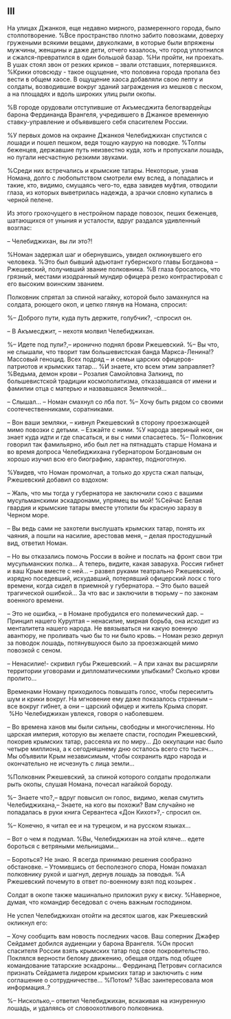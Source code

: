 ## III

На улицах Джанкоя, еще недавно мирного, размеренного города, было столпотворение.
%Все пространство плотно забито повозками, доверху гружеными всякими вещами, двуколками, в которые были впряжены мужчины, женщины и даже дети, отчего казалось, что город уплотнился и сжался-превратился в один большой базар.
%Ни пройти, ни проехать. В ушах стоял звон от резких криков – звали отставших, потерявшихся.
%Крики отовсюду - такое ощущение, что половина города пропала без вести в общем хаосе.
В ощущение хаоса добавляли свою лепту и солдаты, возводившие вокруг зданий заграждения из мешков с песком, а на площадях и вдоль широких улиц рыли окопы.

%В городе орудовали отступившие от Акъмесджита белогвардейцы барона Фердинанда Врангеля, учредившего в Джанкое временную ставку-управление и объявившего себя спасителем России.

%У первых домов на окраине Джанкоя Челебиджихан спустился с лошади и пошел пешком, ведя тощую каурую на поводке.
%Толпы беженцев, державшие путь неизвестно куда, хоть и пропускали лошадь, но пугали несчастную резкими звуками.

%Среди них встречались и крымские татары.
Некоторые, узнав Номана, долго с любопытством смотрели ему вслед, а попадались и такие, кто, видимо, смущаясь чего-то, едва завидев муфтия, отводили глаза, из которых выветрилась надежда, а зрачки словно купались в черной пелене.

Из этого грохочущего в нестройном параде повозок, пеших беженцев, шатающихся от уныния и усталости, вдруг раздался удивленный возглас:

– Челебиджихан, вы ли это?!

%Номан задержал шаг и обернувшись, увидел окликнувшего его человека.
%Это был бывший адъютант губернского главы Богданова – Ржешевский, получивший звание полковника.
%В глаза бросалось, что грязный, местами изодранный мундир офицера резко контрастировал с его высоким воинским званием.

Полковник спрятал за спиной нагайку, которой было замахнулся на солдата, роющего окоп, и цепко глянув на Номана, спросил:

%– Доброго пути, куда путь держите, голубчик?, -спросил он.

– В Акъмесджит, – нехотя молвил Челебиджихан.

%– Идете под пули?,– иронично поднял брови Ржешевский.
%– Вы что, не слышали, что творит там большевистская банда Маркса-Ленина!?
Массовый геноцид.
Всех подряд – и семьи царских офицеров-патриотов и крымских татар...
%И знаете, кто всем этим заправляет?
%Ведьма, демон крови – Розалия Самойловна Залкинд, по большевистской традиции космополитизма, отказавшаяся от имени и фамилии отца с матерью и назвавшаяся Землячкой…

– Слышал…
– Номан смахнул со лба пот.
%– Хочу быть рядом со своими соотечественниками, соратниками.

– Вон ваши земляки, – кивнул Ржешевский в сторону проезжающей мимо повозки с детьми.
– Езжайте с ними.
%У народа звериный нюх, он знает куда идти и где спасаться, и вы с ними спасаетесь.
%– Полковник говорил так фамильярно, ибо был лет на пятнадцать старше Номана и во время допроса Челебиджихана губернатором Богдановым он хорошо изучил всю его биографию, характер, подноготную.

%Увидев, что Номан промолчал, а только до хруста сжал пальцы, Ржешевский добавил со вздохом:

– Жаль, что мы тогда у губернатора не заключили союз с вашими мусульманскими эскадронами, упрямец вы мой!
%Сейчас Белая гвардия и крымские татары вместе утопили бы красную заразу в Черном море.

– Вы ведь сами не захотели выслушать крымских татар, понять их чаяния, а пошли на насилие, арестовав меня, – делая простодушный вид, ответил Номан.

– Но вы отказались помочь России в войне и послать на фронт свои три мусульманских полка...
А теперь, видите, какая заваруха.
Россия гибнет и ваш Крым вместе с ней...
– развел руками театрально Ржешевский, изрядно поседевший, исхудавший, потерявший офицерский лоск с того времени, когда сидел в приемной у губернатора.
– Это было вашей трагической ошибкой...
За что вас и заключили в тюрьму – по законам военного времени.

– Это не ошибка, – в Номане пробудился его полемический дар.
– Принцип нашего Курултая – ненасилие, мирная борьба, она исходит из менталитета нашего народа.
Не ввязываться ни какую военную авантюру, не проливать чью бы то ни было кровь.
– Номан резко дернул за поводок лошадь, потянувшуюся было за проезжающей мимо повозкой с сеном.

– Ненасилие!- скривил губы Ржешевский.
– А при ханах вы расширяли территории уговорами и дипломатическими улыбками?
Сколько крови пролито...

Временами Номану приходилось повышать голос, чтобы пересилить шум и крики вокруг.
На мгновение ему даже показалось странным – все вокруг гибнет, а они – царский офицер и житель Крыма спорят.
 %Но Челебиджихан увлекся, говоря о наболевшем.

– Во времена ханов мы были сильны, свободны и многочисленны.
Но царская империя, которую вы желаете спасти, господин Ржешевский, покорив крымских татар, рассеяла их по миру...
До оккупации нас было четыре миллиона, а к сегодняшнему дню осталось всего сто тысяч...
Мы объявили Крым независимым, чтобы сохранить ядро народа и окончательно не исчезнуть с лица земли...

%Полковник Ржешевский, за спиной которого солдаты продолжали рыть окопы, слушая Номана, почесал нагайкой бороду.

%– Знаете что?,– вдруг повысил он голос, видимо, желая смутить Челебиджихана,– Знаете, на кого вы похожи? Вам случайно не попадалась в руки книга Сервантеса «Дон Кихот»?,- спросил он.

%– Конечно, я читал ее и на турецком, и на русском языках...

– Вот о чем я подумал.
%Вы, Челебиджихан на этой кляче... едете бороться с ветряными мельницами...

– Бороться?
Не знаю.
Я всегда принимаю решения сообразно обстановке.
– Утомившись от бесполезного спора, Номан помахал полковнику рукой и шагнул, дернув лошадь за поводья.
%А Ржешевский почемуто в ответ по-военному взял под козырек .

Солдат в окопе также машинально приложил руку к виску.
%Наверное, думая, что командир беседовал с очень важным господином.

Не успел Челебиджихан отойти на десяток шагов, как Ржешевский окликнул его:

– Хочу сообщить вам новость последних часов.
Ваш соперник Джафер Сейдамет добился аудиенции у барона Врангеля.
%Он просил спасителя России взять крымских татар под свое покровительство.
Поклялся верности белому движению, обещая отдать под общее командование татарские эскадроны...
Фердинанд Петрович согласился признать Сейдамета лидером крымских татар и заключить с ним соглашение о сотрудничестве...
%Потом?
%Вас заинтересовала моя информация..?

%– Нисколько,– ответил Челебиджихан, вскакивая на изнуренную лошадь, и удаляясь от словоохотливого полковника.
